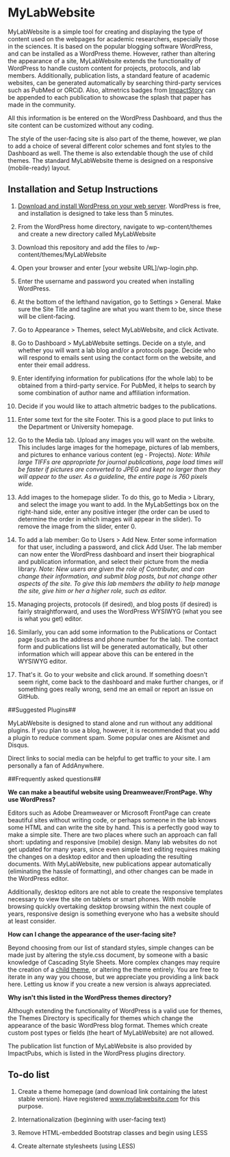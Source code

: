 # MyLabWebsite #

MyLabWebsite is a simple tool for creating and displaying the type of content used on the webpages for academic researchers, especially those in the sciences. It is based on the popular blogging software WordPress, and can be installed as a WordPress theme. However, rather than altering the appearance of a site, MyLabWebsite extends the functionality of WordPress to handle custom content for projects, protocols, and lab members. Additionally, publication lists, a standard feature of academic websites, can be generated automatically by searching third-party services such as PubMed or ORCiD. Also, altmetrics badges from [ImpactStory](http://impactstory.org/) can be appended to each publication to showcase the splash that paper has made in the community.

All this information is be entered on the WordPress Dashboard, and thus the site content can be customized without any coding. 

The style of the user-facing site is also part of the theme, however, we plan to add a choice of several different color schemes and font styles to the Dashboard as well. The theme is also extendable though the use of child themes. The standard MyLabWebsite theme is designed on a responsive (mobile-ready) layout.

## Installation and Setup Instructions ##

1. [Download and install WordPress on your web server](http://wordpress.org/download/). WordPress is free, and installation is designed to take less than 5 minutes.

1. From the WordPress home directory, navigate to wp-content/themes and create a new directory called MyLabWebsite

1. Download this repository and add the files to /wp-content/themes/MyLabWebsite

1. Open your browser and enter [your website URL]/wp-login.php.

1. Enter the username and password you created when installing WordPress.

1. At the bottom of the lefthand navigation, go to Settings > General. Make sure the Site Title and tagline are what you want them to be, since these will be client-facing.

1. Go to Appearance > Themes, select MyLabWebsite, and click Activate.

1. Go to Dashboard > MyLabWebsite settings. Decide on a style, and whether you will want a lab blog and/or a protocols page. Decide who will respond to emails sent using the contact form on the website, and enter their email address.

1. Enter identifying information for publications (for the whole lab) to be obtained from a third-party service. For PubMed, it helps to search by some combination of author name and affiliation information.

1. Decide if you would like to attach altmetric badges to the publications.

1. Enter some text for the site Footer. This is a good place to put links to the Department or University homepage.

1. Go to the Media tab. Upload any images you will want on the website. This includes large images for the homepage, pictures of lab members, and pictures to enhance various content (eg - Projects). <i>Note: While large TIFFs are appropriate for journal publications, page load times will be faster if pictures are converted to JPEG and kept no larger than they will appear to the user. As a guideline, the entire page is 760 pixels wide.</i>

1. Add images to the homepage slider. To do this, go to Media > Library, and select the image you want to add. In the MyLabSettings box on the right-hand side, enter any positive integer (the order can be used to determine the order in which images will appear in the slider). To remove the image from the slider, enter 0.

1. To add a lab member: Go to Users > Add New. Enter some information for that user, including a password, and click Add User. The lab member can now enter the WordPress dashboard and insert their biographical and publication information, and select their picture from the media library. <i>Note: New users are given the role of Contributer, and can change their information, and submit blog posts, but not change other aspects of the site. To give this lab members the ability to help manage the site, give him or her a higher role, such as editor.</i>

1. Managing projects, protocols (if desired), and blog posts (if desired) is fairly straightforward, and uses the WordPress WYSIWYG (what you see is what you get) editor.

1. Similarly, you can add some information to the Publications or Contact page (such as the address and phone number for the lab). The contact form and publications list will be generated automatically, but other information which will appear above this can be entered in the WYSIWYG editor.

1. That's it. Go to your website and click around. If something doesn't seem right, come back to the dashboard and make further changes, or if something goes really wrong, send me an email or report an issue on GitHub.

##Suggested Plugins##

MyLabWebsite is designed to stand alone and run without any additional plugins. If you plan to use a blog, however, it is recommended that you add a plugin to reduce comment spam. Some popular ones are Akismet and Disqus.

Direct links to social media can be helpful to get traffic to your site. I am personally a fan of AddAnywhere.

##Frequently asked questions##

<b>We can make a beautiful website using Dreamweaver/FrontPage. Why use WordPress?</b>

Editors such as Adobe Dreamweaver or Microsoft FrontPage can create beautiful sites without writing code, or perhaps someone in the lab knows some HTML and can write the site by hand. This is a perfectly good way to make a simple site. There are two places where such an approach can fall short: updating and responsive (mobile) design. Many lab websites do not get updated for many years, since even simple text editing requires making the changes on a desktop editor and then uploading the resulting documents. With MyLabWebsite, new publications appear automatically (eliminating the hassle of formatting), and other changes can be made in the WordPress editor.

Additionally, desktop editors are not able to create the responsive templates necessary to view the site on tablets or smart phones. With mobile browsing quickly overtaking desktop browsing within the next couple of years, responsive design is something everyone who has a website should at least consider.

<b>How can I change the appearance of the user-facing site?</b>

Beyond choosing from our list of standard styles, simple changes can be made just by altering the style.css document, by someone with a basic knowledge of Cascading Style Sheets. More complex changes may require the creation of a [child theme](http://codex.wordpress.org/Child_Themes), or altering the theme entirely. You are free to iterate in any way you choose, but we appreciate you providing a link back here. Letting us know if you create a new version is always appreciated.

<b>Why isn't this listed in the WordPress themes directory?</b>

Although extending the functionality of WordPress is a valid use for themes, the Themes Directory is specifically for themes which change the appearance of the basic WordPress blog format. Themes which create custom post types or fields (the heart of MyLabWebsite) are not allowed.

The publication list function of MyLabWebsite is also provided by ImpactPubs, which is listed in the WordPress plugins directory.

## To-do list ##

1. Create a theme homepage (and download link containing the latest stable version). Have registered www.mylabwebsite.com for this purpose.

1. Internationalization (beginning with user-facing text)

1. Remove HTML-embedded Bootstrap classes and begin using LESS

1. Create alternate stylesheets (using LESS)